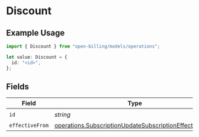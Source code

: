 # Discount

## Example Usage

```typescript
import { Discount } from "open-billing/models/operations";

let value: Discount = {
  id: "<id>",
};
```

## Fields

| Field                                                                                                                            | Type                                                                                                                             | Required                                                                                                                         | Description                                                                                                                      |
| -------------------------------------------------------------------------------------------------------------------------------- | -------------------------------------------------------------------------------------------------------------------------------- | -------------------------------------------------------------------------------------------------------------------------------- | -------------------------------------------------------------------------------------------------------------------------------- |
| `id`                                                                                                                             | *string*                                                                                                                         | :heavy_check_mark:                                                                                                               | N/A                                                                                                                              |
| `effectiveFrom`                                                                                                                  | [operations.SubscriptionUpdateSubscriptionEffectiveFrom](../../models/operations/subscriptionupdatesubscriptioneffectivefrom.md) | :heavy_minus_sign:                                                                                                               | N/A                                                                                                                              |